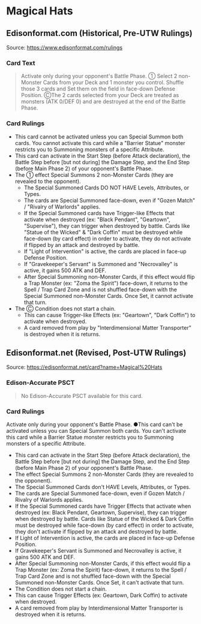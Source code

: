 # Magical Hats

## Edisonformat.com (Historical, Pre-UTW Rulings)

Source: https://www.edisonformat.com/rulings

### Card Text

> Activate only during your opponent's Battle Phase. ① Select 2 non-Monster Cards from your Deck and 1 monster you control. Shuffle those 3 cards and Set them on the field in face-down Defense Position. ⒸThe 2 cards selected from your Deck are treated as monsters (ATK 0/DEF 0) and are destroyed at the end of the Battle Phase.

### Card Rulings

*   This card cannot be activated unless you can Special Summon both cards. You cannot activate this card while a "Barrier Statue" monster restricts you to Summoning monsters of a specific Attribute.
*   This card can activate in the Start Step (before Attack declaration), the Battle Step before \[but not during\] the Damage Step, and the End Step (before Main Phase 2) of your opponent's Battle Phase.
*   The ① effect Special Summons 2 non-Monster Cards (they are revealed to the opponent).
    *   The Special Summoned Cards DO NOT HAVE Levels, Attributes, or Types.
    *   The cards are Special Summoned face-down, even if "Gozen Match" / "Rivalry of Warlords" applies.
    *   If the Special Summoned cards have Trigger-like Effects that activate when destroyed (ex: "Black Pendant", "Geartown", "Supervise"), they can trigger when destroyed by battle. Cards like "Statue of the Wicked" & "Dark Coffin" must be destroyed while face-down (by card effect) in order to activate, they do not activate if flipped by an attack and destroyed by battle.
    *   If "Light of Intervention" is active, the cards are placed in face-up Defense Position.
    *   If "Gravekeeper's Servant" is Summoned and "Necrovalley" is active, it gains 500 ATK and DEF.
    *   After Special Summoning non-Monster Cards, if this effect would flip a Trap Monster (ex: "Zoma the Spirit") face-down, it returns to the Spell / Trap Card Zone and is not shuffled face-down with the Special Summoned non-Monster Cards. Once Set, it cannot activate that turn.
*   The Ⓒ Condition does not start a chain.
    *   This can cause Trigger-like Effects (ex: "Geartown", "Dark Coffin") to activate when destroyed.
    *   A card removed from play by "Interdimensional Matter Transporter" is destroyed when it is returns.

## Edisonformat.net (Revised, Post-UTW Rulings)

Source: https://edisonformat.net/card?name=Magical%20Hats

### Edison-Accurate PSCT

> No Edison-Accurate PSCT available for this card.

### Card Rulings

Activate only during your opponent's Battle Phase. ●This card can't be activated unless you can Special Summon both cards. You can't activate this card while a Barrier Statue monster restricts you to Summoning monsters of a specific Attribute.
*   This card can activate in the Start Step (before Attack declaration), the Battle Step before [but not during] the Damage Step, and the End Step (before Main Phase 2) of your opponent's Battle Phase.
*   The effect Special Summons 2 non-Monster Cards (they are revealed to the opponent).
*   The Special Summoned Cards don't HAVE Levels, Attributes, or Types.
*   The cards are Special Summoned face-down, even if Gozen Match / Rivalry of Warlords applies.
*   If the Special Summoned cards have Trigger Effects that activate when destroyed (ex: Black Pendant, Geartown, Supervise), they can trigger when destroyed by battle. Cards like Statue of the Wicked & Dark Coffin must be destroyed while face-down (by card effect) in order to activate, they don't activate if flipped by an attack and destroyed by battle.
*   If Light of Intervention is active, the cards are placed in face-up Defense Position.
*   If Gravekeeper's Servant is Summoned and Necrovalley is active, it gains 500 ATK and DEF.
*   After Special Summoning non-Monster Cards, if this effect would flip a Trap Monster (ex: Zoma the Spirit) face-down, it returns to the Spell / Trap Card Zone and is not shuffled face-down with the Special Summoned non-Monster Cards. Once Set, it can't activate that turn.
*   The Condition does not start a chain.
*   This can cause Trigger Effects (ex: Geartown, Dark Coffin) to activate when destroyed.
*   A card removed from play by Interdimensional Matter Transporter is destroyed when it is returns.
            